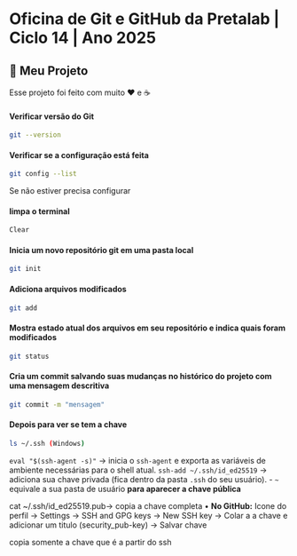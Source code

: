 # Oficina de Git e GitHub da Pretalab | Ciclo 14 | Ano 2025

## 🚀 Meu Projeto
Esse projeto foi feito com muito ❤️ e ☕

#### Verificar versão do Git

```bash
git --version
```
#### Verificar se a configuração está feita
```bash
git config --list
```
Se não estiver precisa configurar

#### limpa o terminal
```bash
Clear
```
#### Inicia um novo repositório git em uma pasta local
```bash
git init
```   
#### Adiciona arquivos modificados
```bash
git add
``` 
#### Mostra estado atual dos arquivos em seu repositório e indica quais foram modificados
```bash
git status
``` 
#### Cria um commit salvando suas mudanças no histórico do projeto com uma mensagem descritiva
```bash
git commit -m "mensagem"
``` 

#### Depois para ver se tem a chave 

```bash
ls ~/.ssh (Windows)
```

`eval "$(ssh-agent -s)"` → inicia o `ssh-agent` e exporta as variáveis de ambiente necessárias para o shell atual.
`ssh-add ~/.ssh/id_ed25519` → adiciona sua chave privada (fica dentro da pasta `.ssh` do seu usuário).
    - `~` equivale a sua pasta de usuário
    **para aparecer a chave pública**

cat ~/.ssh/id_ed25519.pub→ copia a chave completa
• **No GitHub:** Icone do perfil → Settings → SSH and GPG keys → New SSH key → Colar a a chave e adicionar um titulo (security_pub-key) → Salvar chave

copia somente a chave que é a partir do ssh
